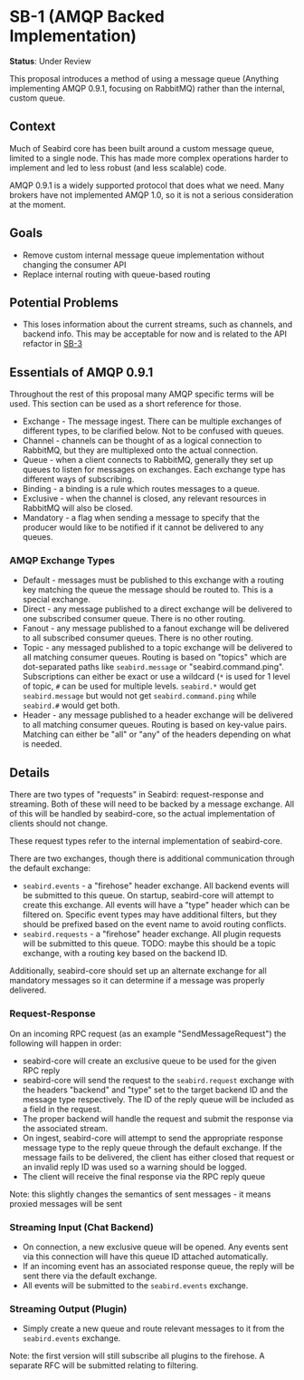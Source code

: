 # SB-1 (AMQP Backed Implementation)

**Status**: Under Review

This proposal introduces a method of using a message queue (Anything implementing
AMQP 0.9.1, focusing on RabbitMQ) rather than the internal, custom queue.

## Context

Much of Seabird core has been built around a custom message queue, limited to a
single node. This has made more complex operations harder to implement and led
to less robust (and less scalable) code.

AMQP 0.9.1 is a widely supported protocol that does what we need. Many brokers
have not implemented AMQP 1.0, so it is not a serious consideration at the
moment.

## Goals

- Remove custom internal message queue implementation without changing the
  consumer API
- Replace internal routing with queue-based routing

## Potential Problems

- This loses information about the current streams, such as channels,
  and backend info. This may be acceptable for now and is related to the API refactor in [SB-3](./SB-3.md)

## Essentials of AMQP 0.9.1

Throughout the rest of this proposal many AMQP specific terms will be used. This
section can be used as a short reference for those.

- Exchange - The message ingest. There can be multiple exchanges of different
  types, to be clarified below. Not to be confused with queues.
- Channel - channels can be thought of as a logical connection to RabbitMQ, but
  they are multiplexed onto the actual connection.
- Queue - when a client connects to RabbitMQ, generally they set up queues to
  listen for messages on exchanges. Each exchange type has different ways of
  subscribing.
- Binding - a binding is a rule which routes messages to a queue.
- Exclusive - when the channel is closed, any relevant resources in RabbitMQ
  will also be closed.
- Mandatory - a flag when sending a message to specify that the producer would
  like to be notified if it cannot be delivered to any queues.

### AMQP Exchange Types

- Default - messages must be published to this exchange with a routing key
  matching the queue the message should be routed to. This is a special
  exchange.
- Direct - any message published to a direct exchange will be delivered to one
  subscribed consumer queue. There is no other routing.
- Fanout - any message published to a fanout exchange will be delivered to all
  subscribed consumer queues. There is no other routing.
- Topic - any messaged published to a topic exchange will be delivered to all
  matching consumer queues. Routing is based on "topics" which are dot-separated
  paths like `seabird.message` or "seabird.command.ping". Subscriptions can
  either be exact or use a wildcard (`*` is used for 1 level of topic, `#` can
  be used for multiple levels. `seabird.*` would get `seabird.message` but would
  not get `seabird.command.ping` while `seabird.#` would get both.
- Header - any message published to a header exchange will be delivered to all
  matching consumer queues. Routing is based on key-value pairs. Matching can
  either be "all" or "any" of the headers depending on what is needed.

## Details

There are two types of "requests" in Seabird: request-response and streaming.
Both of these will need to be backed by a message exchange. All of this will be
handled by seabird-core, so the actual implementation of clients should not
change.

These request types refer to the internal implementation of seabird-core.

There are two exchanges, though there is additional communication through the
default exchange:

- `seabird.events` - a "firehose" header exchange. All backend events
  will be submitted to this queue. On startup, seabird-core will attempt to
  create this exchange. All events will have a "type" header which can be
  filtered on. Specific event types may have additional filters, but they should
  be prefixed based on the event name to avoid routing conflicts.
- `seabird.requests` - a "firehose" header exchange. All plugin requests will be
  submitted to this queue. TODO: maybe this should be a topic exchange, with a
  routing key based on the backend ID.

Additionally, seabird-core should set up an alternate exchange for all mandatory
messages so it can determine if a message was properly delivered.

### Request-Response

On an incoming RPC request (as an example "SendMessageRequest") the following
will happen in order:

- seabird-core will create an exclusive queue to be used for the given RPC reply
- seabird-core will send the request to the `seabird.request` exchange with the
  headers "backend" and "type" set to the target backend ID and the message
  type respectively. The ID of the reply queue will be included as a field in
  the request.
- The proper backend will handle the request and submit the response via the
  associated stream.
- On ingest, seabird-core will attempt to send the appropriate response message
  type to the reply queue through the default exchange. If the message fails to
  be delivered, the client has either closed that request or an invalid reply ID
  was used so a warning should be logged.
- The client will receive the final response via the RPC reply queue

Note: this slightly changes the semantics of sent messages - it means proxied
messages will be sent

### Streaming Input (Chat Backend)

- On connection, a new exclusive queue will be opened. Any events sent via this
  connection will have this queue ID attached automatically.
- If an incoming event has an associated response queue, the reply will be sent
  there via the default exchange.
- All events will be submitted to the `seabird.events` exchange.

### Streaming Output (Plugin)

- Simply create a new queue and route relevant messages to it from the
  `seabird.events` exchange.

Note: the first version will still subscribe all plugins to the firehose. A
separate RFC will be submitted relating to filtering.

